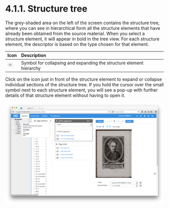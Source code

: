 # 4.1.1. Structure tree

The grey-shaded area on the left of the screen contains the structure tree, where you can see in hierarchical form all the structure elements that have already been obtained from the source material. When you select a structure element, it will appear in bold in the tree view. For each structure element, the descriptor is based on the type chosen for that element.

| Icon | Description |
| :--- | :--- |
| ![](../../../.gitbook/assets/mets_04b.png) | Symbol for collapsing and expanding the structure element hierarchy |

Click on the icon just in front of the structure element to expand or collapse individual sections of the structure tree. If you hold the cursor over the small symbol next to each structure element, you will see a pop-up with further details of that structure element without having to open it.

![Holding the cursor over an element in the structure tree displays additional information about the name and the page range of the structure element](../../../.gitbook/assets/38e.png)

